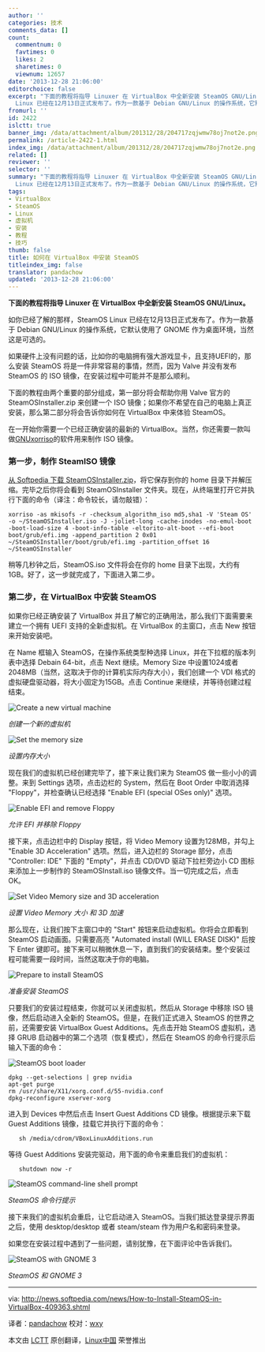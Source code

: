 ```yaml
---
author: ''
categories: 技术
comments_data: []
count:
  commentnum: 0
  favtimes: 0
  likes: 2
  sharetimes: 0
  viewnum: 12657
date: '2013-12-28 21:06:00'
editorchoice: false
excerpt: "下面的教程将指导 Linuxer 在 VirtualBox 中全新安装 SteamOS GNU/Linux。\r\n如你已经了解的那样，SteamOS
  Linux 已经在12月13日正式发布了。作为一款基于 Debian GNU/Linux 的操作系统，它默认使用了 GNOME 作为桌面  ..."
fromurl: ''
id: 2422
islctt: true
banner_img: /data/attachment/album/201312/28/204717zqjwmw78oj7not2e.png
permalink: /article-2422-1.html
index_img: /data/attachment/album/201312/28/204717zqjwmw78oj7not2e.png.thumb.jpg
related: []
reviewer: ''
selector: ''
summary: "下面的教程将指导 Linuxer 在 VirtualBox 中全新安装 SteamOS GNU/Linux。\r\n如你已经了解的那样，SteamOS
  Linux 已经在12月13日正式发布了。作为一款基于 Debian GNU/Linux 的操作系统，它默认使用了 GNOME 作为桌面  ..."
tags:
- VirtualBox
- SteamOS
- Linux
- 虚拟机
- 安装
- 教程
- 技巧
thumb: false
title: 如何在 VirtualBox 中安装 SteamOS
titleindex_img: false
translator: pandachow
updated: '2013-12-28 21:06:00'
---
```


**下面的教程将指导 Linuxer 在 VirtualBox 中全新安装 SteamOS GNU/Linux。**


如你已经了解的那样，SteamOS Linux 已经在12月13日正式发布了。作为一款基于 Debian GNU/Linux 的操作系统，它默认使用了 GNOME 作为桌面环境，当然这是可选的。


如果硬件上没有问题的话，比如你的电脑拥有强大游戏显卡，且支持UEFI的，那么安装 SteamOS 将是一件非常容易的事情，然而，因为 Valve 并没有发布 SteamOS 的 ISO 镜像，在安装过程中可能并不是那么顺利。


下面的教程由两个重要的部分组成，第一部分将会帮助你用 Valve 官方的 SteamOSInstaller.zip 来创建一个 ISO 镜像；如果你不希望在自己的电脑上真正安装，那么第二部分将会告诉你如何在 VirtualBox 中来体验 SteamOS。


在一开始你需要一个已经正确安装的最新的 VirtualBox。当然，你还需要一款叫做[GNUxorriso](http://linux.softpedia.com/get/Programming/Libraries/GNU-xorriso-36759.shtml)的软件用来制作 ISO 镜像。


### 第一步，制作 SteamISO 镜像


[从 Softpedia 下载 SteamOSInstaller.zip](http://linux.softpedia.com/get/System/Operating-Systems/Linux-Distributions/SteamOS-103040.shtml)，将它保存到你的 home 目录下并解压缩。完毕之后你将会看到 SteamOSInstaller 文件夹。现在，从终端里打开它并执行下面的命令（译注：命令较长，请勿敲错）：



```
xorriso -as mkisofs -r -checksum_algorithm_iso md5,sha1 -V 'Steam OS' -o ~/SteamOSInstaller.iso -J -joliet-long -cache-inodes -no-emul-boot -boot-load-size 4 -boot-info-table -eltorito-alt-boot --efi-boot boot/grub/efi.img -append_partition 2 0x01 ~/SteamOSInstaller/boot/grub/efi.img -partition_offset 16 ~/SteamOSInstaller
```

稍等几秒钟之后，SteamOS.iso 文件将会在你的 home 目录下出现，大约有 1GB。好了，这一步就完成了，下面进入第二步。


### 第二步，在 VirtualBox 中安装 SteamOS


如果你已经正确安装了 VirtualBox 并且了解它的正确用法，那么我们下面需要来建立一个拥有 UEFI 支持的全新虚拟机。在 VirtualBox 的主窗口，点击 New 按钮来开始安装吧。


在 Name 框输入 SteamOS，在操作系统类型种选择 Linux，并在下拉框的版本列表中选择 Debain 64-bit，点击 Next 继续。Memory Size 中设置1024或者2048MB（当然，这取决于你的计算机实际内存大小），我们创建一个 VDI 格式的虚拟硬盘驱动器，将大小固定为15GB。点击 Continue 来继续，并等待创建过程结束。


![Create a new virtual machine](/data/attachment/album/201312/28/204717zqjwmw78oj7not2e.png)


*创建一个新的虚拟机*


![Set the memory size](/data/attachment/album/201312/28/2047184iaplthazh8p882g.png)


*设置内存大小*


现在我们的虚拟机已经创建完毕了，接下来让我们来为 SteamOS 做一些小小的调整。来到 Settings 选项，点击边栏的 System，然后在 Boot Order 中取消选择 "Floppy"，并检查确认已经选择 "Enable EFI (special OSes only)" 选项。


![Enable EFI and remove Floppy](/data/attachment/album/201312/28/2047204siphmdspcbwxjip.png)


*允许 EFI 并移除 Floppy*


接下来，点击边栏中的 Display 按钮，将 Video Memory 设置为128MB，并勾上 "Enable 3D Acceleration" 选项。然后，进入边栏的 Storage 部分，点击 "Controller: IDE" 下面的 "Empty"，并点击 CD/DVD 驱动下拉栏旁边小 CD 图标来添加上一步制作的 SteamOSInstall.iso 镜像文件。当一切完成之后，点击 OK。


![Set Video Memory size and 3D acceleration](/data/attachment/album/201312/28/204722bsgw1ids1sgw7ok9.png)


*设置 Video Memory 大小 和 3D 加速*


那么现在，让我们按下主窗口中的 "Start" 按钮来启动虚拟机。你将会立即看到 SteamOS 启动画面。只需要高亮 "Automated install (WILL ERASE DISK)" 后按下 Enter 键即可。接下来可以稍微休息一下，直到我们的安装结束。整个安装过程可能需要一段时间，当然这取决于你的电脑。


![Prepare to install SteamOS](/data/attachment/album/201312/28/204723z33phh67x4wpgppj.png)


*准备安装 SteamOS*


只要我们的安装过程结束，你就可以关闭虚拟机，然后从 Storage 中移除 ISO 镜像，然后启动进入全新的 SteamOS。但是，在我们正式进入 SteamOS 的世界之前，还需要安装 VirtualBox Guest Additions。先点击开始 SteamOS 虚拟机，选择 GRUB 启动器中的第二个选项（恢复模式），然后在 SteamOS 的命令行提示后输入下面的命令：


![SteamOS boot loader](/data/attachment/album/201312/28/204725x7a2soebdy33kz0y.png)



```
dpkg --get-selections | grep nvidia
apt-get purge 
rm /usr/share/X11/xorg.conf.d/55-nvidia.conf
dpkg-reconfigure xserver-xorg

```

进入到 Devices 中然后点击 Insert Guest Additions CD 镜像。根据提示来下载 Guest Additions 镜像，挂载它并执行下面的命令：



```
   sh /media/cdrom/VBoxLinuxAdditions.run

```

等待 Guest Additions 安装完驱动，用下面的命令来重启我们的虚拟机：



```
   shutdown now -r

```

![SteamOS command-line shell prompt](/data/attachment/album/201312/28/204726index_imgi75z5ffxq2gp5.png)


*SteamOS 命令行提示*


接下来我们的虚拟机会重启，让它启动进入 SteamOS。当我们抵达登录提示界面之后，使用 desktop/desktop 或者 steam/steam 作为用户名和密码来登录。


如果您在安装过程中遇到了一些问题，请别犹豫，在下面评论中告诉我们。


![SteamOS with GNOME 3](/data/attachment/album/201312/28/2047292caxsomcueole0cl.png)


*SteamOS 和 GNOME 3*




---


via: <http://news.softpedia.com/news/How-to-Install-SteamOS-in-VirtualBox-409363.shtml>


译者：[pandachow](https://github.com/pandachow) 校对：[wxy](https://github.com/wxy)


本文由 [LCTT](https://github.com/LCTT/TranslateProject) 原创翻译，[Linux中国](http://linux.cn/) 荣誉推出